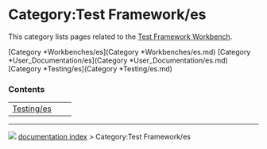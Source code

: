 # Category:Test Framework/es
This category lists pages related to the [Test Framework Workbench](Testing.md).

[Category   *Workbenches/es](Category   *Workbenches/es.md) [Category   *User\_Documentation/es](Category   *User_Documentation/es.md) [Category   *Testing/es](Category   *Testing/es.md)

### Contents

|     |     |     |
| --- | --- | --- |
| [Testing/es](wiki/Testing/es.md) |



---
![](images/Right_arrow.png) [documentation index](../README.md) > Category:Test Framework/es
